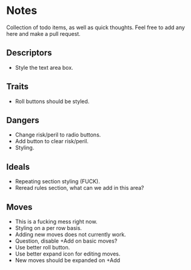 # Notes
Collection of todo items, as well as quick thoughts. Feel free to add any here and make a pull request.

## Descriptors
* Style the text area box.

## Traits
* Roll buttons should be styled.

## Dangers
* Change risk/peril to radio buttons.
* Add button to clear risk/peril.
* Styling.

## Ideals
* Repeating section styling (FUCK).
* Reread rules section, what can we add in this area?

## Moves
* This is a fucking mess right now.
* Styling on a per row basis.
* Adding new moves does not currently work.
* Question, disable +Add on basic moves?
* Use better roll button.
* Use better expand icon for editing moves.
* New moves should be expanded on +Add